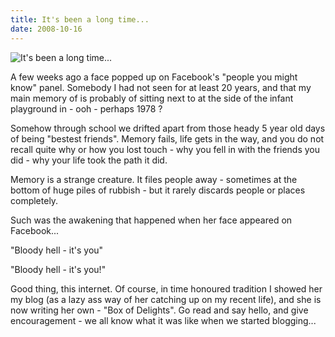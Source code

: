 ```yaml
---
title: It's been a long time...
date: 2008-10-16
---
```


![It's been a long time...](https://source.unsplash.com/dUPDhdeCN84/1600x900)

A few weeks ago a face popped up on Facebook's "people you might know" panel. Somebody I had not seen for at least 20 years, and that my main memory of is probably of sitting next to at the side of the infant playground in - ooh - perhaps 1978 ?

Somehow through school we drifted apart from those heady 5 year old days of being "bestest friends". Memory fails, life gets in the way, and you do not recall quite why or how you lost touch - why you fell in with the friends you did - why your life took the path it did.

Memory is a strange creature. It files people away - sometimes at the bottom of huge piles of rubbish - but it rarely discards people or places completely.

Such was the awakening that happened when her face appeared on Facebook...

"Bloody hell - it's you"

"Bloody hell - it's you!"

Good thing, this internet. Of course, in time honoured tradition I showed her my blog (as a lazy ass way of her catching up on my recent life), and she is now writing her own - "Box of Delights". Go read and say hello, and give encouragement - we all know what it was like when we started blogging...